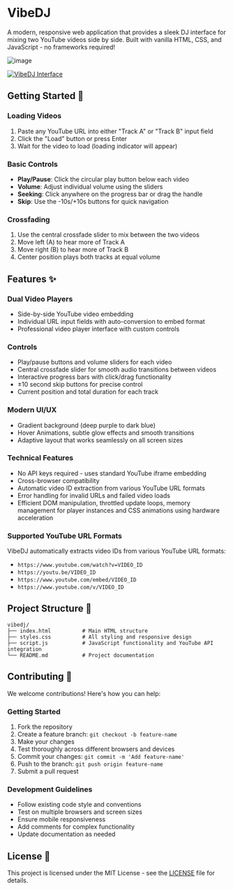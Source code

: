 
# VibeDJ

A modern, responsive web application that provides a sleek DJ interface for mixing two YouTube videos side by side. Built with vanilla HTML, CSS, and JavaScript - no frameworks required!

![image](https://github.com/user-attachments/assets/a6b22116-3aec-4ab0-a021-975d21e44bc3)

[![VibeDJ Interface](https://img.shields.io/badge/VibeDJ-YouTube%20Mixer-ff1493?style=for-the-badge&logo=youtube&logoColor=white)](https://yashrajnayak.dev/vibedj/)

## Getting Started 🚀

### Loading Videos
1. Paste any YouTube URL into either "Track A" or "Track B" input field
2. Click the "Load" button or press Enter
3. Wait for the video to load (loading indicator will appear)

### Basic Controls
- **Play/Pause**: Click the circular play button below each video
- **Volume**: Adjust individual volume using the sliders
- **Seeking**: Click anywhere on the progress bar or drag the handle
- **Skip**: Use the -10s/+10s buttons for quick navigation

### Crossfading
1. Use the central crossfade slider to mix between the two videos
2. Move left (A) to hear more of Track A
3. Move right (B) to hear more of Track B
4. Center position plays both tracks at equal volume

## Features ✨

### Dual Video Players
- Side-by-side YouTube video embedding
- Individual URL input fields with auto-conversion to embed format
- Professional video player interface with custom controls

### Controls
- Play/pause buttons and volume sliders for each video
- Central crossfade slider for smooth audio transitions between videos
- Interactive progress bars with click/drag functionality
- ±10 second skip buttons for precise control
- Current position and total duration for each track

### Modern UI/UX
- Gradient background (deep purple to dark blue)
- Hover Animations, subtle glow effects and smooth transitions
- Adaptive layout that works seamlessly on all screen sizes

### Technical Features
- No API keys required - uses standard YouTube iframe embedding
- Cross-browser compatibility
- Automatic video ID extraction from various YouTube URL formats
- Error handling for invalid URLs and failed video loads
- Efficient DOM manipulation, throttled update loops, memory management for player instances and CSS animations using hardware acceleration

### Supported YouTube URL Formats

VibeDJ automatically extracts video IDs from various YouTube URL formats:
- `https://www.youtube.com/watch?v=VIDEO_ID`
- `https://youtu.be/VIDEO_ID`
- `https://www.youtube.com/embed/VIDEO_ID`
- `https://www.youtube.com/v/VIDEO_ID`

## Project Structure 📁

```
vibedj/
├── index.html          # Main HTML structure
├── styles.css          # All styling and responsive design
├── script.js           # JavaScript functionality and YouTube API integration
└── README.md           # Project documentation
```

## Contributing 🤝

We welcome contributions! Here's how you can help:

### Getting Started
1. Fork the repository
2. Create a feature branch: `git checkout -b feature-name`
3. Make your changes
4. Test thoroughly across different browsers and devices
5. Commit your changes: `git commit -m 'Add feature-name'`
6. Push to the branch: `git push origin feature-name`
7. Submit a pull request

### Development Guidelines
- Follow existing code style and conventions
- Test on multiple browsers and screen sizes
- Ensure mobile responsiveness
- Add comments for complex functionality
- Update documentation as needed

## License 📝

This project is licensed under the MIT License - see the [LICENSE](LICENSE) file for details.
